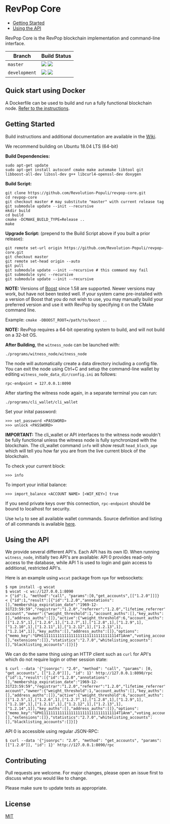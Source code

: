 RevPop Core
==============

* [Getting Started](#getting-started)
* [Using the API](#using-the-api)

RevPop Core is the RevPop blockchain implementation and command-line interface.

|Branch|Build Status|
|---|---|
|`master`|[![](https://github.com/Revolution-Populi/revpop-core/workflows/Ubuntu%20Release/badge.svg?branch=master)](https://github.com/Revolution-Populi/revpop-core/actions?query=workflow%3A"Ubuntu+Release"+branch%3Amaster) [![](https://github.com/Revolution-Populi/revpop-core/workflows/Ubuntu%20Debug/badge.svg?branch=master)](https://github.com/Revolution-Populi/revpop-core/actions?query=workflow%3A"Ubuntu+Debug"+branch%3Amaster)|
|`development`|[![](https://github.com/Revolution-Populi/revpop-core/workflows/Ubuntu%20Release/badge.svg?branch=development)](https://github.com/Revolution-Populi/revpop-core/actions?query=workflow%3A"Ubuntu+Release"+branch%3Adevelopment) [![](https://github.com/Revolution-Populi/revpop-core/workflows/Ubuntu%20Debug/badge.svg?branch=development)](https://github.com/Revolution-Populi/revpop-core/actions?query=workflow%3A"Ubuntu+Debug"+branch%3Adevelopment)|

Quick start using Docker
-----------------------

A Dockerfile can be used to build and run a fully functional blockchain node. [Refer to the instructions](README-docker.md).

Getting Started
---------------
Build instructions and additional documentation are available in the
[Wiki](https://github.com/Revolution-Populi/revpop-core/wiki).

We recommend building on Ubuntu 18.04 LTS (64-bit)

**Build Dependencies:**

    sudo apt-get update
    sudo apt-get install autoconf cmake make automake libtool git libboost-all-dev libssl-dev g++ libcurl4-openssl-dev doxygen

**Build Script:**

    git clone https://github.com/Revolution-Populi/revpop-core.git
    cd revpop-core
    git checkout master # may substitute "master" with current release tag
    git submodule update --init --recursive
    mkdir build
    cd build
    cmake -DCMAKE_BUILD_TYPE=Release ..
    make

**Upgrade Script:** (prepend to the Build Script above if you built a prior release):

    git remote set-url origin https://github.com/Revolution-Populi/revpop-core.git
    git checkout master
    git remote set-head origin --auto
    git pull
    git submodule update --init --recursive # this command may fail
    git submodule sync --recursive
    git submodule update --init --recursive

**NOTE:** Versions of [Boost](http://www.boost.org/) since 1.58 are supported. Newer versions may work, but
have not been tested well. If your system came pre-installed with a version of Boost that you do not wish to use, you may
manually build your preferred version and use it with RevPop by specifying it on the CMake command line.

  Example: `cmake -DBOOST_ROOT=/path/to/boost ..`

**NOTE:** RevPop requires a 64-bit operating system to build, and will not build on a 32-bit OS.

**After Building**, the `witness_node` can be launched with:

    ./programs/witness_node/witness_node

The node will automatically create a data directory including a config file. You can exit the node using Ctrl+C and setup the command-line wallet by editing
`witness_node_data_dir/config.ini` as follows:

    rpc-endpoint = 127.0.0.1:8090

After starting the witness node again, in a separate terminal you can run:

    ./programs/cli_wallet/cli_wallet

Set your inital password:

    >>> set_password <PASSWORD>
    >>> unlock <PASSWORD>

**IMPORTANT:** The cli_wallet or API interfaces to the witness node wouldn't be fully functional unless the witness node is fully synchronized with the blockchain. The cli_wallet command `info` will show result `head_block_age` which will tell you how far you are from the live current block of the blockchain.


To check your current block:

    >>> info

To import your initial balance:

    >>> import_balance <ACCOUNT NAME> [<WIF_KEY>] true

If you send private keys over this connection, `rpc-endpoint` should be bound to localhost for security.

Use `help` to see all available wallet commands. Source definition and listing of all commands is available
[here](https://github.com/Revolution-Populi/revpop-core/blob/master/libraries/wallet/include/graphene/wallet/wallet.hpp).

Using the API
-------------

We provide several different API's.  Each API has its own ID.
When running `witness_node`, initially two API's are available:
API 0 provides read-only access to the database, while API 1 is
used to login and gain access to additional, restricted API's.

Here is an example using `wscat` package from `npm` for websockets:

    $ npm install -g wscat
    $ wscat -c ws://127.0.0.1:8090
    > {"id":1, "method":"call", "params":[0,"get_accounts",[["1.2.0"]]]}
    < {"id":1,"result":[{"id":"1.2.0","annotations":[],"membership_expiration_date":"1969-12-31T23:59:59","registrar":"1.2.0","referrer":"1.2.0","lifetime_referrer":"1.2.0","network_fee_percentage":2000,"lifetime_referrer_fee_percentage":8000,"referrer_rewards_percentage":0,"name":"committee-account","owner":{"weight_threshold":1,"account_auths":[],"key_auths":[],"address_auths":[]},"active":{"weight_threshold":6,"account_auths":[["1.2.5",1],["1.2.6",1],["1.2.7",1],["1.2.8",1],["1.2.9",1],["1.2.10",1],["1.2.11",1],["1.2.12",1],["1.2.13",1],["1.2.14",1]],"key_auths":[],"address_auths":[]},"options":{"memo_key":"GPH1111111111111111111111111111111114T1Anm","voting_account":"1.2.0","num_witness":0,"num_committee":0,"votes":[],"extensions":[]},"statistics":"2.7.0","whitelisting_accounts":[],"blacklisting_accounts":[]}]}

We can do the same thing using an HTTP client such as `curl` for API's which do not require login or other session state:

    $ curl --data '{"jsonrpc": "2.0", "method": "call", "params": [0, "get_accounts", [["1.2.0"]]], "id": 1}' http://127.0.0.1:8090/rpc
    {"id":1,"result":[{"id":"1.2.0","annotations":[],"membership_expiration_date":"1969-12-31T23:59:59","registrar":"1.2.0","referrer":"1.2.0","lifetime_referrer":"1.2.0","network_fee_percentage":2000,"lifetime_referrer_fee_percentage":8000,"referrer_rewards_percentage":0,"name":"committee-account","owner":{"weight_threshold":1,"account_auths":[],"key_auths":[],"address_auths":[]},"active":{"weight_threshold":6,"account_auths":[["1.2.5",1],["1.2.6",1],["1.2.7",1],["1.2.8",1],["1.2.9",1],["1.2.10",1],["1.2.11",1],["1.2.12",1],["1.2.13",1],["1.2.14",1]],"key_auths":[],"address_auths":[]},"options":{"memo_key":"GPH1111111111111111111111111111111114T1Anm","voting_account":"1.2.0","num_witness":0,"num_committee":0,"votes":[],"extensions":[]},"statistics":"2.7.0","whitelisting_accounts":[],"blacklisting_accounts":[]}]}

API 0 is accessible using regular JSON-RPC:

    $ curl --data '{"jsonrpc": "2.0", "method": "get_accounts", "params": [["1.2.0"]], "id": 1}' http://127.0.0.1:8090/rpc

Contributing
------------

Pull requests are welcome. For major changes, please open an issue first to discuss what you would like to change.

Please make sure to update tests as appropriate.

License
-------

[MIT](https://choosealicense.com/licenses/mit/)

